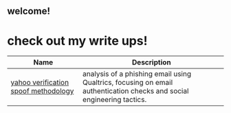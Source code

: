 ## welcome!
# check out my write ups!

| Name                                                                 | Description                                                                                   |
|----------------------------------------------------------------------|-----------------------------------------------------------------------------------------------|
| [yahoo verification spoof methodology](https://gist.github.com/harborseals/e1be010099fa3283e1ec61b0b8ba4902) | analysis of a phishing email using Qualtrics, focusing on email authentication checks and social engineering tactics. |
